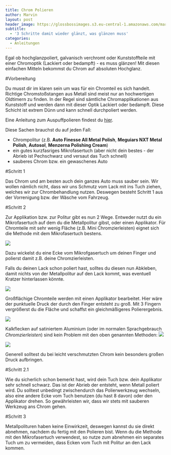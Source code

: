 ```yaml
---
title: Chrom Polieren
author: Marvin
layout: post
header_image: https://glossbossimages.s3.eu-central-1.amazonaws.com/marvin/chrompolieren/P1020893.JPG
subtitle:
  - '3 Schritte damit wieder glänzt, was glänzen muss'
categories:
  - Anleitungen
---
```

Egal ob hochglanzpoliert, galvanisch verchromt oder Kunststoffteile mit einer Chromoptik (Lackiert oder bedampft) - es muss glänzen!
Mit diesen einfachen Mitteln bekommst du Chrom auf absoluten Hochglanz. 

#Vorbereitung

Du musst dir im klaren sein um was für ein Chromteil es sich handelt. Richtige Chromstoßstangen aus Metall sind meist nur an hochwertigen Oldtimern zu finden. In der Regel sind sämtliche Chromapplikationen aus Kunststoff und werden dann mit dieser Optik Lackiert oder bedampft. Diese Schicht ist extrem Dünn und kann schnell durchpoliert werden.

Eine Anleitung zum Auspuffpolieren findest du [hier](/anleitungen/auspuffendrohre-polieren/).

Diese Sachen brauchst du auf jeden Fall:

* Chrompolitur (z.B. **Auto Finesse All Metal Polish**, **Meguiars NXT Metal Polish**, **Autosol**, **Menzerna Polishing Cream**)
* ein gutes kurzfasriges Mikrofasertuch (aber nicht dein bestes - der Abrieb ist Pechschwarz und versaut das Tuch schnell)
* sauberes Chrom bzw. ein gewaschenes Auto

#Schritt 1

Das Chrom und am besten auch dein ganzes Auto muss sauber sein. Wir wollen nämlich nicht, dass wir uns Schmutz vom Lack mit ins Tuch ziehen, welches wir zur Chrombehandlung nutzen. Deswegen besteht Schritt 1 aus der Vorrenigung bzw. der Wäsche vom Fahrzeug.

#Schritt 2

Zur Applikation bzw. zur Politur gibt es nun 2 Wege. Entweder nutzt du ein Mikrofasertuch auf dem du die Metallpolitur gibst, oder einen Applikator. 
Für Chromteile mit sehr wenig Fläche (z.B. Mini Chromzierleisten) eignet sich die Methode mit dem Mikrofasertuch bestens. 

![](https://glossbossimages.s3.eu-central-1.amazonaws.com/marvin/chrompolieren/P1020892.JPG)

Dazu wickelst du eine Ecke vom Mikrofgasertuch um deinen Finger und polierst damit z.B. deine Chromzierleisten.

Falls du deinen Lack schon poliert hast, solltes du diesen nun Abkleben, damit nichts von der Metallpolitur auf den Lack kommt, was eventuell Kratzer hinterlassen könnte.

![](https://glossbossimages.s3.eu-central-1.amazonaws.com/marvin/chrompolieren/P1020893.JPG)

Großflächige Chromteile werden mit einen Applikator bearbeitet. Hier wäre der punktuelle Druck der durch den Finger entsteht zu groß. Mit 3 Fingern vergrößerst du die Fläche und schaffst ein gleichmäßigeres Polierergebnis.

![](https://glossbossimages.s3.eu-central-1.amazonaws.com/marvin/chrompolieren/P1020894.JPG)

Kalkflecken auf satiniertem Aluminium (oder im normalen Sprachgebrauch *Chromzierleisten*) sind kein Problem mit den oben genannten Methoden:
![](https://glossbossimages.s3.eu-central-1.amazonaws.com/jones/berichte/porsche_macan/A033.jpg)

![](https://glossbossimages.s3.eu-central-1.amazonaws.com/jones/berichte/porsche_macan/A034.jpg)

Generell solltest du bei leicht verschmutzten Chrom kein besonders großen Druck aufbringen. 

#Schritt 2.1

Wie du sicherlich schon bemerkt hast, wird dein Tuch bzw. dein Applikator sehr schnell schwarz. Das ist der Abrieb der entsteht, wenn Metall poliert wird. Du solltest unbedingt zwischendurch das Polierwerkzeug wechseln, also eine andere Ecke vom Tuch benutzen (du hast 8 davon) oder den Applikator drehen. So gewährleisten wir, dass wir stets mit sauberen Werkzeug ans Chrom gehen. 

#Schritt 3

Metallpolituren haben keine Einwirkzeit, deswegen kannst du sie direkt abnehmen, nachdem du fertig mit den Polieren bist. Wenn du die Methode mit den Mikrofasertuch verwendest, so nutze zum abnehmen ein separates Tuch um zu vermeiden, dass Ecken vom Tuch mit Politur an den Lack kommen.
